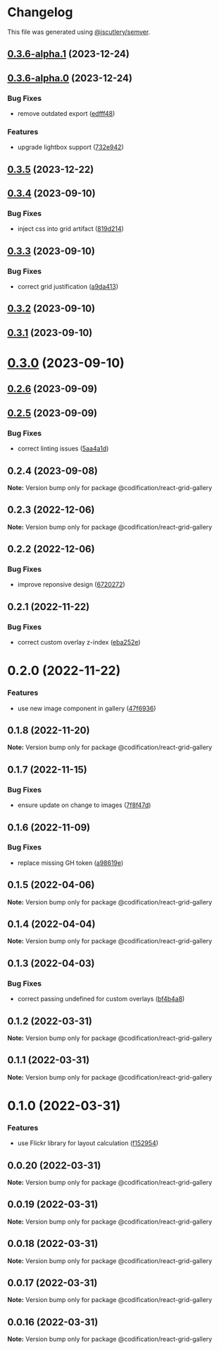 # Changelog

This file was generated using [@jscutlery/semver](https://github.com/jscutlery/semver).

## [0.3.6-alpha.1](https://github.com/CodificationOrg/cutwater-react/compare/v0.3.6-alpha.0...v0.3.6-alpha.1) (2023-12-24)



## [0.3.6-alpha.0](https://github.com/CodificationOrg/cutwater-react/compare/v0.3.5...v0.3.6-alpha.0) (2023-12-24)


### Bug Fixes

* remove outdated export ([edfff48](https://github.com/CodificationOrg/cutwater-react/commit/edfff48e102dde918cbc08d26f4790b684e194d4))


### Features

* upgrade lightbox support ([732e942](https://github.com/CodificationOrg/cutwater-react/commit/732e942f8e062f9a5bbd05654a191d569801604d))



## [0.3.5](https://github.com/CodificationOrg/cutwater-react/compare/v0.3.4...v0.3.5) (2023-12-22)



## [0.3.4](https://github.com/CodificationOrg/cutwater-react/compare/v0.3.3...v0.3.4) (2023-09-10)


### Bug Fixes

* inject css into grid artifact ([819d214](https://github.com/CodificationOrg/cutwater-react/commit/819d2148f8c70e7a4d3137f2f18489c183330ad7))



## [0.3.3](https://github.com/CodificationOrg/cutwater-react/compare/v0.3.2...v0.3.3) (2023-09-10)


### Bug Fixes

* correct grid justification ([a9da413](https://github.com/CodificationOrg/cutwater-react/commit/a9da4136cfcd10a6730514b38342669f3692362e))



## [0.3.2](https://github.com/CodificationOrg/cutwater-react/compare/v0.3.1...v0.3.2) (2023-09-10)



## [0.3.1](https://github.com/CodificationOrg/cutwater-react/compare/v0.3.0...v0.3.1) (2023-09-10)



# [0.3.0](https://github.com/CodificationOrg/cutwater-react/compare/v0.2.6...v0.3.0) (2023-09-10)



## [0.2.6](https://github.com/CodificationOrg/cutwater-react/compare/v0.2.5...v0.2.6) (2023-09-09)



## [0.2.5](https://github.com/CodificationOrg/cutwater-react/compare/v0.2.4...v0.2.5) (2023-09-09)


### Bug Fixes

* correct linting issues ([5aa4a1d](https://github.com/CodificationOrg/cutwater-react/commit/5aa4a1d7231ca5f18be1687d42c4c40038bbccc5))



## 0.2.4 (2023-09-08)

**Note:** Version bump only for package @codification/react-grid-gallery





## 0.2.3 (2022-12-06)

**Note:** Version bump only for package @codification/react-grid-gallery





## 0.2.2 (2022-12-06)


### Bug Fixes

* improve reponsive design ([6720272](https://github.com/CodificationOrg/cutwater-react/commit/6720272ecccc26573dd976f43b5d9a638be4862a))





## 0.2.1 (2022-11-22)


### Bug Fixes

* correct custom overlay z-index ([eba252e](https://github.com/CodificationOrg/cutwater-react/commit/eba252eb7a7718b5d9c9cf614eef0b7cea604a25))





# 0.2.0 (2022-11-22)


### Features

* use new image component in gallery ([47f6936](https://github.com/CodificationOrg/cutwater-react/commit/47f69360abdc5f902a0b443a30c216b42c0858f7))





## 0.1.8 (2022-11-20)

**Note:** Version bump only for package @codification/react-grid-gallery





## 0.1.7 (2022-11-15)


### Bug Fixes

* ensure update on change to images ([7f8f47d](https://github.com/CodificationOrg/cutwater-react/commit/7f8f47d458fc69cb409825f403e557d861d08dd5))





## 0.1.6 (2022-11-09)


### Bug Fixes

* replace missing GH token ([a98619e](https://github.com/CodificationOrg/cutwater-react/commit/a98619eb363177bb9e749feea75c7f85e7091e79))





## 0.1.5 (2022-04-06)

**Note:** Version bump only for package @codification/react-grid-gallery





## 0.1.4 (2022-04-04)

**Note:** Version bump only for package @codification/react-grid-gallery





## 0.1.3 (2022-04-03)


### Bug Fixes

* correct passing undefined for custom overlays ([bf4b4a8](https://github.com/CodificationOrg/cutwater-react/commit/bf4b4a816da625ccfc4522fb292cf4c002e2468e))





## 0.1.2 (2022-03-31)

**Note:** Version bump only for package @codification/react-grid-gallery





## 0.1.1 (2022-03-31)

**Note:** Version bump only for package @codification/react-grid-gallery





# 0.1.0 (2022-03-31)


### Features

* use Flickr library for layout calculation ([f152954](https://github.com/CodificationOrg/cutwater-react/commit/f1529541cd25df6d8d1e1878cbe68c3b448f4d36))





## 0.0.20 (2022-03-31)

**Note:** Version bump only for package @codification/react-grid-gallery





## 0.0.19 (2022-03-31)

**Note:** Version bump only for package @codification/react-grid-gallery





## 0.0.18 (2022-03-31)

**Note:** Version bump only for package @codification/react-grid-gallery





## 0.0.17 (2022-03-31)

**Note:** Version bump only for package @codification/react-grid-gallery





## 0.0.16 (2022-03-31)

**Note:** Version bump only for package @codification/react-grid-gallery
